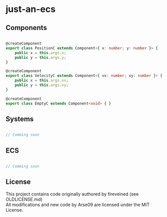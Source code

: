 # just-an-ecs

## Components

``` typescript

@createComponent
export class PositionC extends Component<{ x: number; y: number }> {
    public x = this.args.x;
    public y = this.args.y;
}

@createComponent
export class VelocityC extends Component<{ vx: number; vy: number }> {
    public x = this.args.vx;
    public y = this.args.vy;
}

@createComponent
export class EmptyC extends Component<void> { }

```

## Systems

``` typescript

// Comming soon

```

## ECS

``` typescript

// Comming soon

```

## License

This project contains code originally authored by fireveined (see OLDLICENSE.md)  
All modifications and new code by Arse09 are licensed under the MIT License.
